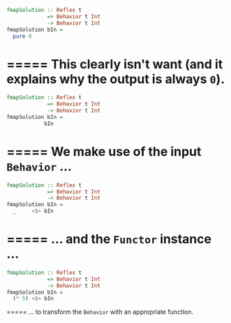 ```haskell
fmapSolution :: Reflex t
             => Behavior t Int
             -> Behavior t Int
fmapSolution bIn =
  pure 0
```
=====
This clearly isn't want (and it explains why the output is always `0`).
=====
```haskell
fmapSolution :: Reflex t
             => Behavior t Int
             -> Behavior t Int
fmapSolution bIn =
            bIn
```
=====
We make use of the input `Behavior` ...
=====
```haskell
fmapSolution :: Reflex t
             => Behavior t Int
             -> Behavior t Int
fmapSolution bIn =
  _     <$> bIn
```
=====
... and the `Functor` instance ...
=====
```haskell
fmapSolution :: Reflex t
             => Behavior t Int
             -> Behavior t Int
fmapSolution bIn =
  (* 5) <$> bIn
```
=====
... to transform the `Behavior` with an appropriate function.
